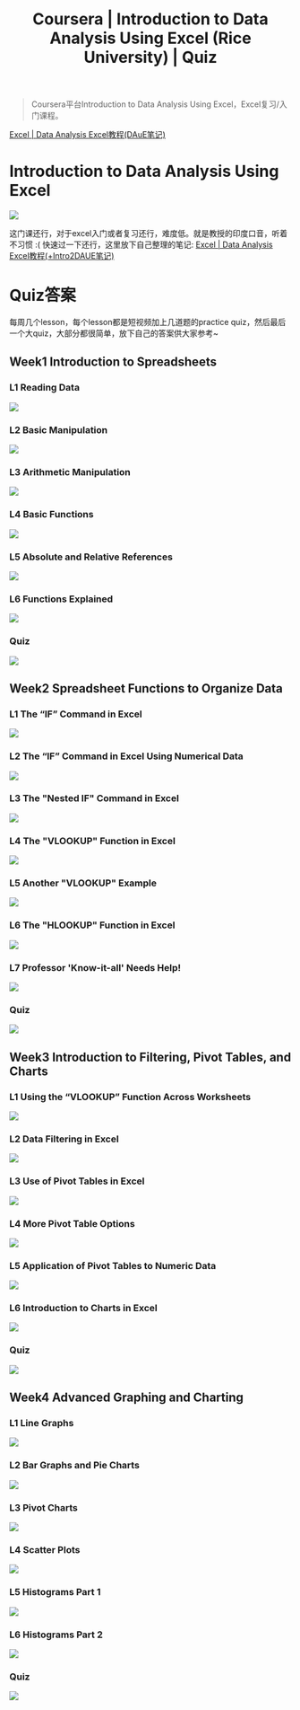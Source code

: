 ﻿---
 title: Coursera | Introduction to Data Analysis Using Excel (Rice University) | Quiz
 date: 
 updated: 
 categories:
 - Coursera
 - DataScience
 tags:
 - Coursera
 - DataScience
 - Excel
---
>Coursera平台Introduction to Data Analysis Using Excel，Excel复习/入门课程。
<!--less-->

[Excel | Data Analysis Excel教程(DAuE笔记)](https://ycchen00.github.io/2021/02/04/DSci/Excel/DAExcel教程(DAuE笔记)/)

# Introduction to Data Analysis Using Excel
![](https://img-blog.csdnimg.cn/20210204142729980.png#pic_center)


这门课还行，对于excel入门或者复习还行，难度低。就是教授的印度口音，听着不习惯 :( 快速过一下还行，这里放下自己整理的笔记: [Excel | Data Analysis Excel教程(+Intro2DAUE笔记)](https://blog.csdn.net/weixin_43360896/article/details/112222860)
# Quiz答案
每周几个lesson，每个lesson都是短视频加上几道题的practice quiz，然后最后一个大quiz，大部分都很简单，放下自己的答案供大家参考~
## Week1 Introduction to Spreadsheets
### L1 Reading Data
![](https://img-blog.csdnimg.cn/20210105000628191.png#pic_center)

### L2 Basic Manipulation
![](https://img-blog.csdnimg.cn/20210105000657563.png#pic_center)

### L3 Arithmetic Manipulation
![](https://img-blog.csdnimg.cn/2021010500073693.png#pic_center)

### L4 Basic Functions
![](https://img-blog.csdnimg.cn/20210105000749113.png#pic_center)


### L5 Absolute and Relative References
![](https://img-blog.csdnimg.cn/2021010500080571.png#pic_center)


### L6 Functions Explained
![](https://img-blog.csdnimg.cn/20210105000816567.png#pic_center)

### Quiz
![](https://img-blog.csdnimg.cn/20210105000838516.png#pic_center)

## Week2 Spreadsheet Functions to Organize Data
### L1 The “IF” Command in Excel
![](https://img-blog.csdnimg.cn/20210105000911645.png#pic_center)

### L2 The “IF” Command in Excel Using Numerical Data
![](https://img-blog.csdnimg.cn/20210105000933320.png#pic_center)

### L3 The "Nested IF" Command in Excel
![](https://img-blog.csdnimg.cn/20210105000947344.png#pic_center)

### L4 The "VLOOKUP" Function in Excel
![](https://img-blog.csdnimg.cn/20210105001000957.png#pic_center)

### L5 Another "VLOOKUP" Example
![](https://img-blog.csdnimg.cn/20210105001015160.png#pic_center)

### L6 The "HLOOKUP" Function in Excel
![](https://img-blog.csdnimg.cn/202101050010331.png#pic_center)

### L7 Professor 'Know-it-all' Needs Help!
![](https://img-blog.csdnimg.cn/2021010500110785.png#pic_center)

### Quiz
![](https://img-blog.csdnimg.cn/20210105001121334.png#pic_center)

## Week3 Introduction to Filtering, Pivot Tables, and Charts
### L1 Using the “VLOOKUP” Function Across Worksheets
![](https://img-blog.csdnimg.cn/20210105001213189.png#pic_center)

### L2 Data Filtering in Excel
![](https://img-blog.csdnimg.cn/2021010500122979.png#pic_center)


### L3 Use of Pivot Tables in Excel
![](https://img-blog.csdnimg.cn/20210105001243944.png#pic_center)


### L4 More Pivot Table Options
![](https://img-blog.csdnimg.cn/20210105001256762.png#pic_center)

### L5 Application of Pivot Tables to Numeric Data
![](https://img-blog.csdnimg.cn/20210105001314912.png#pic_center)


### L6 Introduction to Charts in Excel
![](https://img-blog.csdnimg.cn/20210105001342703.png#pic_center)


### Quiz

![](https://img-blog.csdnimg.cn/20210105114907609.png#pic_center)

## Week4 Advanced Graphing and Charting
### L1 Line Graphs
![](https://img-blog.csdnimg.cn/20210105105041341.png#pic_center)


### L2 Bar Graphs and Pie Charts
![](https://img-blog.csdnimg.cn/20210105105123332.png#pic_center)


### L3 Pivot Charts
![](https://img-blog.csdnimg.cn/2021010510513216.png#pic_center)

### L4 Scatter Plots
![](https://img-blog.csdnimg.cn/20210105105144755.png#pic_center)


### L5 Histograms Part 1
![](https://img-blog.csdnimg.cn/20210105105155924.png#pic_center)

### L6 Histograms Part 2
![](https://img-blog.csdnimg.cn/20210105105209144.png#pic_center)

### Quiz
![](https://img-blog.csdnimg.cn/20210105211934676.png#pic_center)



